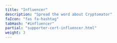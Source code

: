 ```yaml
---
title: "Influencer"
description: "Spread the word about Cryptomator"
faIcon: "fas fa-hashtag"
tabHash: "#influencer"
partial: "supporter-cert-influencer.html"
weight: 3
---
```

